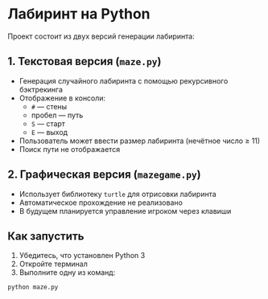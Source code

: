 # Лабиринт на Python

Проект состоит из двух версий генерации лабиринта:

## 1. Текстовая версия (`maze.py`)
- Генерация случайного лабиринта с помощью рекурсивного бэктрекинга
- Отображение в консоли:
  - `#` — стены
  - пробел — путь
  - `S` — старт
  - `E` — выход
- Пользователь может ввести размер лабиринта (нечётное число ≥ 11)
- Поиск пути не отображается

## 2. Графическая версия (`mazegame.py`)
- Использует библиотеку `turtle` для отрисовки лабиринта
- Автоматическое прохождение не реализовано
- В будущем планируется управление игроком через клавиши

## Как запустить

1. Убедитесь, что установлен Python 3
2. Откройте терминал
3. Выполните одну из команд:

```bash
python maze.py
